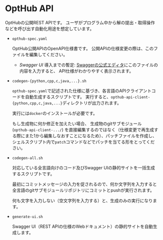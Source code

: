 # OptHub API

OptHubの公開REST APIです。
ユーザがプログラム中から解の提出・取得操作などを呼び出す自動化用途を想定しています。

* `opthub-spec.yaml`

    OptHub公開APIのOpenAPI仕様書です。
    公開APIの仕様変更の際は、このファイルを編集してください。

    * *Swagger UI* 導入までの暫定:
        [Swaggerの公式エディタ](https://editor.swagger.io/)にこのファイルの内容を入力すると、
        API仕様がわかりやすく表示されます。

* `codegen-{python,cpp,c,java,...}.sh`

    `opthub-spec.yaml`で記述された仕様に基づき、各言語のAPIクライアントコードを自動生成するスクリプトです。
    実行すると、`opthub-api-client-{python,cpp,c,java,...}`ディレクトリが出力されます。

    実行には`docker`のインストールが必要です。

    もし生成物に何か修正を加えたい場合、
    生成物のgitサブモジュール (`opthub-api-client-.../`) を直接編集するのではなく（仕様変更で再生成する際にまた1から編集しなおすことになるため）、パッチファイルを作成し、シェルスクリプト内で`patch`コマンドなどでパッチを当てる形をとってください。

* `codegen-all.sh`

    対応している全言語向けのコード及びSwagger UIの静的サイトを一括生成するスクリプトです。

    最初にコミットメッセージの入力を促されるので、何か文字列を入力すると
    全言語のgitサブモジュールリポジトリにコミットとpushが実行されます。

    何も文字を入力しない（空文字列を入力する）と、生成のみの実行になります。

* `generate-ui.sh`

    Swagger UI（REST APIの仕様のWebドキュメント）の静的サイトを自動生成します。
